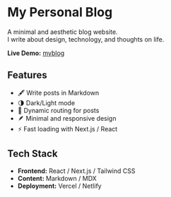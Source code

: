# My Personal Blog

A minimal and aesthetic blog website.  
I write about design, technology, and thoughts on life.

**Live Demo:** [myblog](https://abhijitht2002.github.io/My-Blog/)

## Features

- 🖋️ Write posts in Markdown
- 🌗 Dark/Light mode
- 🧭 Dynamic routing for posts
- 🪶 Minimal and responsive design
- ⚡ Fast loading with Next.js / React

##  Tech Stack

- **Frontend:** React / Next.js / Tailwind CSS  
- **Content:** Markdown / MDX  
- **Deployment:** Vercel / Netlify